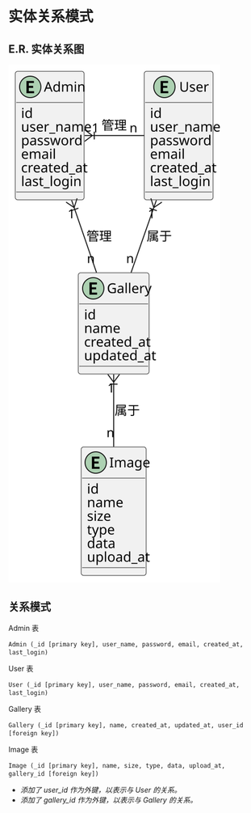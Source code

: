 # 实体关系模式

## E.R. 实体关系图
![er图](image/entity_relationship.svg)

## 关系模式
Admin 表
```
Admin (_id [primary key], user_name, password, email, created_at, last_login)
```

User 表
```
User (_id [primary key], user_name, password, email, created_at, last_login)
```

Gallery 表
```
Gallery (_id [primary key], name, created_at, updated_at, user_id [foreign key])
```

Image 表
```
Image (_id [primary key], name, size, type, data, upload_at, gallery_id [foreign key])
```

- *添加了 user_id 作为外键，以表示与 User 的关系。* 
- *添加了 gallery_id 作为外键，以表示与 Gallery 的关系。*
